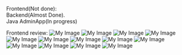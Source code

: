 Frontend(Not done):
<br>
Backend(Almost Done).
<br>
Java AdminApp(In progress)

Frontend review:
![My Image](review/1.png)
![My Image](review/2.png)
![My Image](review/3.png)
![My Image](review/4.png)
![My Image](review/5.png)
![My Image](review/6.png)
![My Image](review/7.png)
![My Image](review/8.png)
![My Image](review/9.png)
![My Image](review/10.png)
![My Image](review/11.png)
![My Image](review/12.png)
![My Image](review/13.png)
